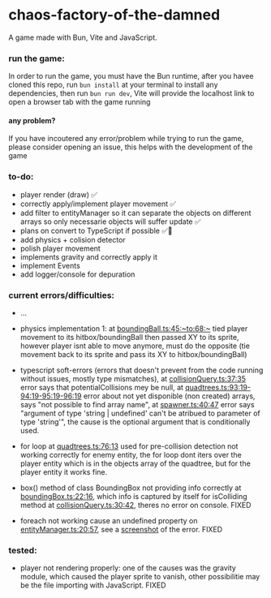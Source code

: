 # chaos-factory-of-the-damned

A game made with Bun, Vite and JavaScript.

### run the game:

In order to run the game, you must have the Bun runtime, after you havee cloned this repo, run ``` bun install ``` at your terminal to install any dependencies, then run ``` bun run dev ```, Vite will provide the localhost link to open a browser tab with the game running

#### any problem?

If you have incoutered any error/problem while trying to run the game, please consider opening an issue, this helps with the development of the game

### to-do:

- player render (draw) ✅
- correctly apply/implement player movement ✅
- add filter to entityManager so it can separate the objects on different arrays so only necessarie objects will suffer update ✅
- plans on convert to TypeScript if possible ✅🎉
- add physics + colision detector
- polish player movement
- implements gravity and correctly apply it
- implement Events
- add logger/console for depuration

### current errors/difficulties:

- ...
- physics implementation 1: at <a href='./modules/physics/collisions/boundingBall.ts'>boundingBall.ts:45:~to:68:~</a> tied player movement to its hitbox/boundingBall then passed XY to its sprite, however player isnt able to move anymore, must do the opposite (tie movement back to its sprite and pass its XY to hitbox/boundingBall)
- typescript soft-errors (errors that doesn't prevent from the code running without issues, mostly type mismatches), at <a href='./modules//physics/collisions/collisionQuery.ts'>collisionQuery.ts:37:35</a> error says that potentialCollisions mey be null, at <a href='./modules/physics/collisions/quadtrees.ts'>quadtrees.ts:93:19-94:19-95:19-96:19</a> error about not yet disponible (non created) arrays, says "not possible to find array name", at <a href='./modules/tools/spawner.ts'>spawner.ts:40:47</a> error says "argument of type 'string | undefined' can't be atribued to parameter of type 'string'", the cause is the optional argument that is conditionally used.
- for loop at <a href='./modules/physics/collisions/quadtrees.ts'>quadtrees.ts:76:13</a> used for pre-collision detection not working correctly for enemy entity, the for loop dont iters over the player entity which is in the objects array of the quadtree, but for the player entity it works fine.

- box() method of class BoundingBox not providing info correctly at <a href='./modules/physics/collisions/boundingBox.ts'>boundingBox.ts:22:16</a>, which info is captured by itself for isColliding method at <a href='./modules/physics/collisions/collisionQuery.ts'>collisionQuery.ts:30:42</a>, theres no error on console. FIXED
- foreach not working cause an undefined property on <a href='./modules/entityManager.ts'>entityManager.ts:20:57</a>, see a <a href='./to-do media/Captura de tela 2024-10-29 180743.png'>screenshot</a> of the error. FIXED

### tested:

- player not rendering properly:
    one of the causes was the gravity module, which caused the player sprite to vanish, other possibilitie may be the file importing with JavaScript. FIXED